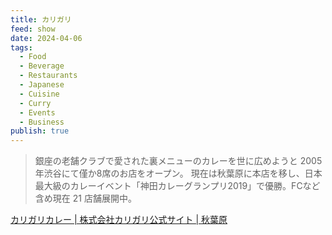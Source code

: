 ```yaml
---
title: カリガリ
feed: show
date: 2024-04-06
tags:
  - Food
  - Beverage
  - Restaurants
  - Japanese
  - Cuisine
  - Curry
  - Events
  - Business
publish: true
---
```

> 銀座の老舗クラブで愛された裏メニューのカレーを世に広めようと 2005 年渋谷にて僅か8席のお店をオープン。
 現在は秋葉原に本店を移し、日本最大級のカレーイベント「神田カレーグランプリ2019」で優勝。FCなど含め現在 21 店舗展開中。

[カリガリカレー \| 株式会社カリガリ公式サイト \| 秋葉原](https://www.caligari.jp/)
